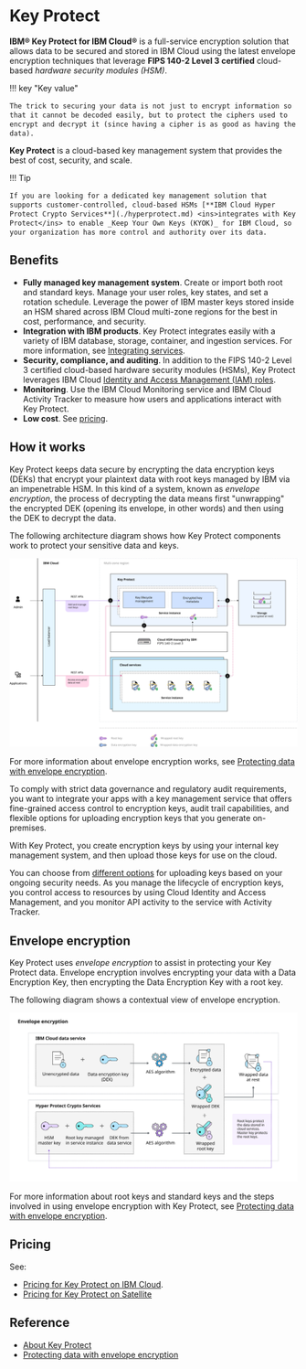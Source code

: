 # Key Protect

**IBM® Key Protect for IBM Cloud®** is a full-service encryption solution that allows data to be secured and stored in IBM Cloud using the latest envelope encryption techniques that leverage **FIPS 140-2 Level 3 certified** cloud-based _hardware security modules (HSM)_.

!!! key "Key value"

    The trick to securing your data is not just to encrypt information so that it cannot be decoded easily, but to protect the ciphers used to encrypt and decrypt it (since having a cipher is as good as having the data).

**Key Protect** is a cloud-based key management system that provides the best of cost, security, and scale. 

!!! Tip
    
    If you are looking for a dedicated key management solution that supports customer-controlled, cloud-based HSMs [**IBM Cloud Hyper Protect Crypto Services**](./hyperprotect.md) <ins>integrates with Key Protect</ins> to enable _Keep Your Own Keys (KYOK)_ for IBM Cloud, so your organization has more control and authority over its data. 

## Benefits

- **Fully managed key management system**. Create or import both root and standard keys. Manage your user roles, key states, and set a rotation schedule. Leverage the power of IBM master keys stored inside an HSM shared across IBM Cloud multi-zone regions for the best in cost, performance, and security. 
- **Integration with IBM products**. Key Protect integrates easily with a variety of IBM database, storage, container, and ingestion services. For more information, see [Integrating services](https://cloud.ibm.com/docs/key-protect?topic=key-protect-integrate-services). 
- **Security, compliance, and auditing**. In addition to the FIPS 140-2 Level 3 certified cloud-based hardware security modules (HSMs), Key Protect leverages IBM Cloud [Identity and Access Management (IAM) roles](https://cloud.ibm.com/docs/account?topic=account-userroles).
- **Monitoring**. Use the IBM Cloud Monitoring service and IBM Cloud Activity Tracker to measure how users and applications interact with Key Protect.
- **Low cost**. See [pricing](https://cloud.ibm.com/docs/key-protect?topic=key-protect-pricing-plan).

## How it works

Key Protect keeps data secure by encrypting the data encryption keys (DEKs) that encrypt your plaintext data with root keys managed by IBM via an impenetrable HSM. In this kind of a system, known as _envelope encryption_, the process of decrypting the data means first "unwrapping" the encrypted DEK (opening its envelope, in other words) and then using the DEK to decrypt the data.

The following architecture diagram shows how Key Protect components work to protect your sensitive data and keys.

![kp architecture](./media/kp-architecture.svg)

For more information about envelope encryption works, see [Protecting data with envelope encryption](https://cloud.ibm.com/docs/key-protect?topic=key-protect-envelope-encryption).

To comply with strict data governance and regulatory audit requirements, you want to integrate your apps with a key management service that offers fine-grained access control to encryption keys, audit trail capabilities, and flexible options for uploading encryption keys that you generate on-premises.

With Key Protect, you create encryption keys by using your internal key management system, and then upload those keys for use on the cloud.

You can choose from [different options](https://cloud.ibm.com/docs/key-protect?topic=key-protect-importing-keys#plan-ahead) for uploading keys based on your ongoing security needs. As you manage the lifecycle of encryption keys, you control access to resources by using Cloud Identity and Access Management, and you monitor API activity to the service with Activity Tracker.

## Envelope encryption

Key Protect uses _envelope encryption_ to assist in protecting your Key Protect data. Envelope encryption involves encrypting your data with a Data Encryption Key, then encrypting the Data Encryption Key with a root key. 

The following diagram shows a contextual view of envelope encryption.

![envelope encryption](./media/envelope-encryption.svg)

For more information about root keys and standard keys and the steps involved in using envelope encryption with Key Protect, see [Protecting data with envelope encryption](https://cloud.ibm.com/docs/key-protect?topic=key-protect-envelope-encryption).

## Pricing

See:

- [Pricing for Key Protect on IBM Cloud](https://cloud.ibm.com/docs/key-protect?topic=key-protect-pricing-plan&interface=ui).
- [Pricing for Key Protect on Satellite](https://cloud.ibm.com/docs/key-protect?topic=key-protect-pricing-plan-satellite&interface=ui)

## Reference

- [About Key Protect](https://cloud.ibm.com/docs/key-protect?topic=key-protect-about)
- [Protecting data with envelope encryption](https://cloud.ibm.com/docs/key-protect?topic=key-protect-envelope-encryption)
